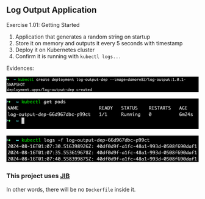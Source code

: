 ## Log Output Application

Exercise 1.01: Getting Started 

1. Application that generates a random string on startup
2. Store it on memory and outputs it every 5 seconds with timestamp
3. Deploy it on Kubernetes cluster
4. Confirm it is running with `kubectl logs...`

Evidences:

![img.png](evidence_1.png)

![img_1.png](evidence_2.png)

![img_2.png](evidence_3.png)

### This project uses [JIB](https://github.com/GoogleContainerTools/jib)
In other words, there will be no `Dockerfile` inside it.
